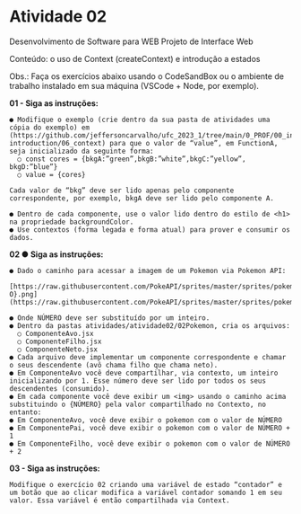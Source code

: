 ﻿# Atividade 02

Desenvolvimento de Software para WEB Projeto de Interface Web

Conteúdo: o uso de Context (createContext) e introdução a estados

Obs.: Faça os exercícios abaixo usando o CodeSandBox ou o ambiente de trabalho instalado em sua máquina (VSCode + Node, por exemplo).

**01 - Siga as instruções:**
```
● Modifique o exemplo (crie dentro da sua pasta de atividades uma cópia do exemplo) em (https://github.com/jeffersoncarvalho/ufc_2023_1/tree/main/0_PROF/00_introduction/src/components/01-introduction/06_context) para que o valor de “value”, em FunctionA, seja inicializado da seguinte forma:
  ○ const cores = {bkgA:”green”,bkgB:”white”,bkgC:”yellow”, bkgD:”blue”}
  ○ value = {cores}

Cada valor de “bkg” deve ser lido apenas pelo componente correspondente, por exemplo, bkgA deve ser lido pelo componente A.

● Dentro de cada componente, use o valor lido dentro do estilo de <h1> na propriedade backgroundColor.
● Use contextos (forma legada e forma atual) para prover e consumir os dados.
```
**02 ● Siga as instruções:**
```
● Dado o caminho para acessar a imagem de um Pokemon via Pokemon API:

[https://raw.githubusercontent.com/PokeAPI/sprites/master/sprites/pokemon/{NÚMER O}.png](https://raw.githubusercontent.com/PokeAPI/sprites/master/sprites/pokemon/%7BN%C3%9AMERO%7D.png)

● Onde NÚMERO deve ser substituído por um inteiro.
● Dentro da pastas atividades/atividade02/02Pokemon, cria os arquivos:
  ○ ComponenteAvo.jsx
  ○ ComponenteFilho.jsx
  ○ ComponenteNeto.jsx
● Cada arquivo deve implementar um componente correspondente e chamar o seus descendente (avô chama filho que chama neto).
● Em ComponenteAvo você deve compartilhar, via contexto, um inteiro inicializando por 1. Esse número deve ser lido por todos os seus descendentes (consumido).
● Em cada componente você deve exibir um <img> usando o caminho acima substituindo o {NÚMERO} pela valor compartilhado no Contexto, no entanto:
● Em ComponenteAvo, você deve exibir o pokemon com o valor de NÚMERO
● Em ComponentePai, você deve exibir o pokemon com o valor de NÚMERO + 1
● Em ComponenteFilho, você deve exibir o pokemon com o valor de NÚMERO + 2 
```
**03 - Siga as instruções:**
```
Modifique o exercício 02 criando uma variável de estado “contador” e um botão que ao clicar modifica a variável contador somando 1 em seu valor. Essa variável é então compartilhada via Context.
```